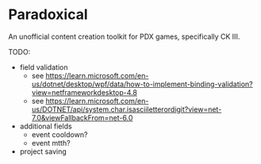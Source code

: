 # Paradoxical
An unofficial content creation toolkit for PDX games, specifically CK III.

TODO:
+ field validation
  + see https://learn.microsoft.com/en-us/dotnet/desktop/wpf/data/how-to-implement-binding-validation?view=netframeworkdesktop-4.8
  + see https://learn.microsoft.com/en-us/DOTNET/api/system.char.isasciiletterordigit?view=net-7.0&viewFallbackFrom=net-6.0
+ additional fields
  + event cooldown?
  + event mtth?
+ project saving
